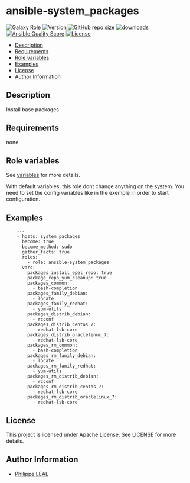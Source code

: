 # ansible-system_packages

[![Galaxy Role](https://img.shields.io/badge/galaxy-system_packages-purple?style=flat)](https://galaxy.ansible.com/lotusnoir/system_packages)
[![Version](https://img.shields.io/github/release/lotusnoir/ansible-system_packages.svg)](https://github.com/lotusnoir/ansible-system_packages/releases/latest)
[![GitHub repo size](https://img.shields.io/github/repo-size/lotusnoir/ansible-system_packages?color=orange&style=flat)](https://galaxy.ansible.com/lotusnoir/system_packages)
[![downloads](https://img.shields.io/ansible/role/d/56916)](https://galaxy.ansible.com/lotusnoir/system_packages)
[![Ansible Quality Score](https://img.shields.io/ansible/quality/56916)](https://galaxy.ansible.com/lotusnoir/system_packages)
[![License](https://img.shields.io/badge/license-Apache--2.0-brightgreen?style=flat)](https://opensource.org/licenses/Apache-2.0)

<!-- START doctoc generated TOC please keep comment here to allow auto update -->
<!-- DON'T EDIT THIS SECTION, INSTEAD RE-RUN doctoc TO UPDATE -->

- [Description](#description)
- [Requirements](#requirements)
- [Role variables](#role-variables)
- [Examples](#examples)
- [License](#license)
- [Author Information](#author-information)

<!-- END doctoc generated TOC please keep comment here to allow auto update -->

## Description

Install base packages
## Requirements

none

## Role variables

See [variables](/defaults/main.yml) for more details.

With default variables, this role dont change anything on the system. You need to set the config variables like in the exemple in order to start configuration.

## Examples


        ---
        - hosts: system_packages
          become: true
          become_method: sudo
          gather_facts: true
          roles:
            - role: ansible-system_packages
          vars:
            packages_install_epel_repo: true
            package_repo_yum_cleanup: true
            packages_common:
              - bash-completion
            packages_family_debian:
              - locate
            packages_family_redhat:
              - yum-utils
            packages_distrib_debian:
              - rcconf
            packages_distrib_centos_7:
              - redhat-lsb-core
            packages_distrib_oraclelinux_7:
              - redhat-lsb-core
            packages_rm_common:
              - bash-completion
            packages_rm_family_debian:
              - locate
            packages_rm_family_redhat:
              - yum-utils
            packages_rm_distrib_debian:
              - rcconf
            packages_rm_distrib_centos_7:
              - redhat-lsb-core
            packages_rm_distrib_oraclelinux_7:
              - redhat-lsb-core



## License

This project is licensed under Apache License. See [LICENSE](/LICENSE) for more details.

## Author Information

- [Philippe LEAL](https://github.com/lotusnoir)
